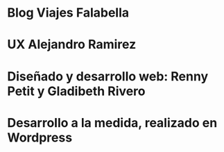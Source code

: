 # Blog Viajes Falabella
# UX Alejandro Ramirez
# Diseñado y desarrollo web: Renny Petit y Gladibeth Rivero
# Desarrollo a la medida, realizado en Wordpress
